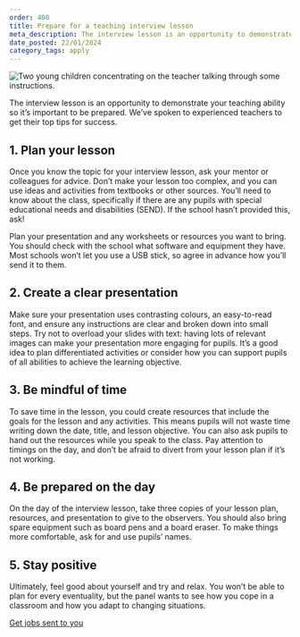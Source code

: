 ```yaml
---
order: 400
title: Prepare for a teaching interview lesson
meta_description: The interview lesson is an opportunity to demonstrate your teaching ability so it’s important to be prepared. We’ve spoken to experienced teachers to get their top tips for success.
date_posted: 22/01/2024
category_tags: apply
---
```

![Two young children concentrating on the teacher talking through some instructions.](/content-assets/jobseeker-guides/prepare-for-a-teaching-interview-lesson-800x300.jpg)

The interview lesson is an opportunity to demonstrate your teaching ability so it’s important to be prepared. We’ve spoken to experienced teachers to get their top tips for success.

## 1. Plan your lesson
Once you know the topic for your interview lesson, ask your mentor or colleagues for advice. Don’t make your lesson too complex, and you can use ideas and activities from textbooks or other sources. You’ll need to know about the class, specifically if there are any pupils with special educational needs and disabilities (SEND). If the school hasn’t provided this, ask!

Plan your presentation and any worksheets or resources you want to bring. You should check with the school what software and equipment they have. Most schools won’t let you use a USB stick, so agree in advance how you’ll send it to them.

## 2. Create a clear presentation
Make sure your presentation uses contrasting colours, an easy-to-read font, and ensure any instructions are clear and broken down into small steps. Try not to overload your slides with text: having lots of relevant images can make your presentation more engaging for pupils. It’s a good idea to plan differentiated activities or consider how you can support pupils of all abilities to achieve the learning objective.

## 3. Be mindful of time
To save time in the lesson, you could create resources that include the goals for the lesson and any activities. This means pupils will not waste time writing down the date, title, and lesson objective. You can also ask pupils to hand out the resources while you speak to the class. Pay attention to timings on the day, and don’t be afraid to divert from your lesson plan if it’s not working.

## 4. Be prepared on the day
On the day of the interview lesson, take three copies of your lesson plan, resources, and presentation to give to the observers. You should also bring spare equipment such as board pens and a board eraser. To make things more comfortable, ask for and use pupils’ names.

## 5. Stay positive
Ultimately, feel good about yourself and try and relax. You won’t be able to plan for every eventuality, but the panel wants to see how you cope in a classroom and how you adapt to changing situations. 

<a href="https://teaching-vacancies.service.gov.uk/subscriptions/new" class="govuk-button">Get jobs sent to you</a>
